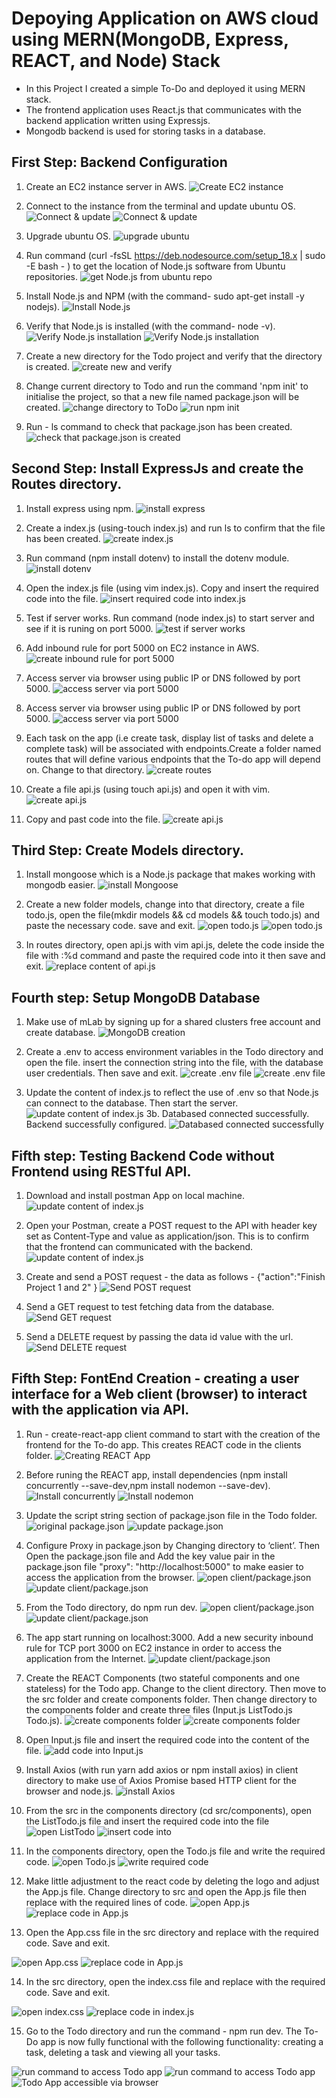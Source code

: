 # Depoying Application on AWS cloud using MERN(MongoDB, Express, REACT, and Node) Stack 
- In this Project I created a simple To-Do and deployed it using MERN stack. 
- The frontend application uses React.js that communicates with the backend application written using Expressjs. 
- Mongodb backend is used for storing tasks in a database.

## First Step: Backend Configuration
1. Create an EC2 instance server in AWS.
![Create EC2 instance](./images/create-EC2-instance.jpg)

2. Connect to the instance from the terminal and update ubuntu OS.
![Connect & update](./images/connect-2-ubuntu.jpg)
![Connect & update](./images/update-2-ubuntu.jpg)

3. Upgrade ubuntu OS.
![upgrade ubuntu](./images/upgrade-ubuntu.jpg)

4. Run command (curl -fsSL https://deb.nodesource.com/setup_18.x | sudo -E bash -
) to get the location of Node.js software from Ubuntu repositories.
![get Node.js from ubuntu repo](./images/run-command-2-get-node.js.jpg)

5. Install Node.js and NPM (with the command- sudo apt-get install -y nodejs).
![Install Node.js](./images/install-node.js.jpg)

6. Verify that Node.js is installed (with the command- node -v).
![Verify Node.js installation](./images/verify-node-installed.jpg)
![Verify Node.js installation](./images/verify-node-installed2.jpg)

7. Create a new directory for the Todo project and verify that the directory is created.
![create new  and verify](./images/create-directory-and-verify.jpg)

8. Change current directory to Todo and run the command 'npm init' to initialise the project, so that a new file named package.json will be created.
![change directory to ToDo](./images/cd-Todo-npm-init.jpg)
![run npm init](./images/cd-Todo-npm-init2.jpg)

9. Run - ls command to check that package.json has been created.
![check that package.json is created](./images/verify-creation-of-package.json.jpg)

## Second Step: Install ExpressJs and create the Routes directory.
1. Install express using npm.
![install express](./images/install-express.jpg)

2. Create a index.js (using-touch index.js) and run ls to confirm that the file has been created.
![create index.js](./images/create-index.js.jpg)

3. Run command (npm install dotenv) to install the dotenv module.
![install dotenv](./images/install-dotenv.jpg)

4. Open the index.js file (using vim index.js). Copy and insert the required code into the file.
![insert required code into index.js](./images/paste-code-into-index.js.jpg)

5. Test if server works. Run command (node index.js) to start server and see if it is runing on port 5000.
![test if server works](./images/index.js-server-runing.jpg)

6. Add inbound rule for port 5000 on EC2 instance in AWS.
![create inbound rule for port 5000](./images/edit-inbound-rule-for-5000.jpg)

7. Access server via browser using public IP or DNS followed by port 5000.
![access server via port 5000](./images/access-server-with-5000.jpg)

8. Access server via browser using public IP or DNS followed by port 5000.
![access server via port 5000](./images/access-server-with-5000.jpg)

9. Each task on the app (i.e create task, display list of tasks and delete a complete task) will be associated with endpoints.Create a folder named routes that will define various endpoints that the To-do app will depend on. Change to that directory.
![create routes](./images/create-routes.jpg)

10. Create a file api.js (using touch api.js) and open it with vim.
![create api.js](./images/api.js.jpg)

11. Copy and past code into the file.
![create api.js](./images/api.js2.jpg)

## Third Step: Create Models directory.

1. Install mongoose which is a Node.js package that makes working with mongodb easier.
![install Mongoose](./images/install-mongoose.jpg)

2. Create a new folder models, change into that directory, create a file todo.js, open the file(mkdir models && cd models && touch todo.js) and paste the necessary code. save and exit.
![open todo.js](./images/open-todo.js.jpg)
![open todo.js](./images/open-todo.js2.jpg)

3. In routes directory, open api.js with vim api.js, delete the code inside the file with :%d command and paste the required code into it then save and exit.
![replace content of api.js](./images/api.js2-updated.jpg)

## Fourth step: Setup MongoDB Database
1. Make use of mLab by signing up for a shared clusters free account and create database.
![MongoDB creation](./images/shared-cluster-mdb.jpg)

2. Create a .env to access environment variables in the Todo directory and open the file. insert the connection string into the file, with the database user credentials. Then save and exit.
![create .env file](./images/string-env0.jpg)
![create .env file](./images/string-env.jpg)

3. Update the content of index.js to reflect the use of .env so that Node.js can connect to the database. Then start the server.
![update content of index.js](./images/update-index.jsl.jpg)
3b. Databased connected successfully. Backend successfully configured.
![Databased connected successfully](./images/update-index.js2.jpg)

## Fifth step: Testing Backend Code without Frontend using RESTful API.
1. Download and install postman App on local machine.
![update content of index.js](./images/download-postman.jpg)

2. Open your Postman, create a POST request to the API with header key set as Content-Type and value as application/json. This is to confirm that the frontend can communicated with the backend.
![update content of index.js](./images/create-post-request.jpg)

3. Create and send a POST request - the data as follows - {"action":"Finish Project 1 and 2" }
![Send POST request](./images/send-post-request.jpg)

4. Send a GET request to test fetching data from the database.
![Send GET request](./images/get-request.jpg)

5. Send a DELETE request by passing the data id value with the url.
![Send DELETE request](./images/send-delete-request.jpg)

## Fifth Step: FontEnd Creation - creating a user interface for a Web client (browser) to interact with the application via API. 
1. Run - create-react-app client command  to start with the creation of the frontend for the To-do app. This creates REACT code in the clients folder.
![Creating REACT App](./images/creatn-react-app.jpg)

2. Before runing the REACT app, install dependencies (npm install concurrently --save-dev,npm install nodemon --save-dev).
![Install concurrently](./images/install-concurrently.jpg)
![Install nodemon](./images/install-nodemon.jpg)

3. Update the script string section of package.json file in the Todo folder.
![original package.json](./images/package.json.jpg)
![update package.json](./images/package.json2.jpg)

4. Configure Proxy in package.json by Changing directory to ‘client’. Then Open the package.json file and Add the key value pair in the package.json file "proxy": "http://localhost:5000" to make easier to access the application from the browser.
![open client/package.json](./images/open-packagefile-in-client-folder.jpg)
![update client/package.json](./images/add-url-in-package.json-client.jpg)

5. From the Todo directory, do npm run dev.
![open client/package.json](./images/run-dev-react-app1.jpg)
![update client/package.json](./images/run-dev-react-app2.jpg)

6. The app start running on localhost:3000. Add a new security inbound rule for TCP port 3000 on EC2 instance in order to access the application from the Internet.
![update client/package.json](./images/add-port-3000.jpg)

7. Create the REACT Components (two stateful components and one stateless) for the Todo app. Change to the client directory. Then move to the src folder and create components folder. Then change directory to the components folder and create three files (Input.js ListTodo.js Todo.js).
![create components folder](./images/create-components-folder.jpg)
![create components folder](./images/create-3-files.jpg)

8. Open Input.js file and insert the required code into the content of the file.
![add code into Input.js](./images/add-code-into-input.jpg)

9. Install Axios (with run yarn add axios or npm install axios) in client directory to make use of Axios Promise based HTTP client for the browser and node.js.
![install Axios](./images/install-axios-in-client.jpg)

10. From the src in the components directory (cd src/components),  open the ListTodo.js file and insert the required code into the file
![open ListTodo ](./images/open-list-todo.jpg)
![insert code into ](./images/open-list-todo2.jpg)

11. In the components directory, open the Todo.js file and write the required code.
![open Todo.js](./images/open-todo-components.jpg)
![write required code](./images/insert-todo-components.jpg)

12. Make little adjustment to the react code by deleting the logo and adjust the App.js file. Change directory to src and open the App.js file then replace with the required lines of code.
![open App.js](./images/open-app.js.jpg)
![replace code in App.js](./images/open-app.js2.jpg)

13. Open the App.css file in the src directory and replace with the required code. Save and exit.

![open App.css](./images/open-app.css.jpg)
![replace code in App.js](./images/open-app.css2.jpg)

14. In the src directory,  open the index.css file  and replace with the required code. Save and exit.

![open index.css](./images/open-index.css.jpg)
![replace code in index.js](./images/replace-index.css2.jpg)

15. Go to the Todo directory and run the command - npm run dev. The To-Do app is now fully functional with the following functionality: creating a task, deleting a task and viewing all your tasks.

![run command to access Todo app](./images/f-npm-run-dev.jpg)
![run command to access Todo app](./images/f-npm-run-2.jpg)
![Todo App accessible via browser](./images/todo-app-accessible-url.jpg)